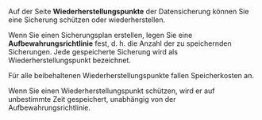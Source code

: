 Auf der Seite **Wiederherstellungspunkte** der Datensicherung können Sie eine Sicherung schützen oder wiederherstellen.

Wenn Sie einen Sicherungsplan erstellen, legen Sie eine **Aufbewahrungsrichtlinie** fest, d. h. die Anzahl der zu speichernden Sicherungen. Jede gespeicherte Sicherung wird als Wiederherstellungspunkt bezeichnet.

Für alle beibehaltenen Wiederherstellungspunkte fallen Speicherkosten an.

Wenn Sie einen Wiederherstellungspunkt schützen, wird er auf unbestimmte Zeit gespeichert, unabhängig von der Aufbewahrungsrichtlinie.
